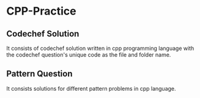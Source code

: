 # CPP-Practice

## Codechef Solution
It consists of codechef solution written in cpp programming language with the codechef question's unique code as the file and folder name.

## Pattern Question
It consists solutions for different pattern problems in cpp language.

